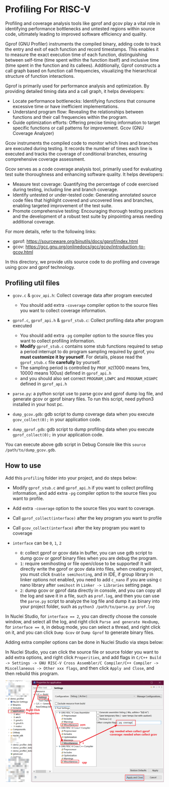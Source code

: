 # Profiling For RISC-V

Profiling and coverage analysis tools like gprof and gcov play a vital role in identifying performance bottlenecks
and untested regions within source code, ultimately leading to improved software efficiency and quality. 

Gprof (GNU Profiler) instruments the compiled binary, adding code to track the entry and exit of each function and record timestamps.
This enables it to measure the exact execution time of each function, distinguishing between self-time (time spent within the function itself) and inclusive time (time spent in the function and its callees).
Additionally, Gprof constructs a call graph based on function call frequencies, visualizing the hierarchical structure of function interactions.

Gprof is primarily used for performance analysis and optimization. By providing detailed timing data and a call graph, it helps developers:

- Locate performance bottlenecks: Identifying functions that consume excessive time or have inefficient implementations.
- Understand program flow: Revealing the relationships between functions and their call frequencies within the program.
- Guide optimization efforts: Offering precise timing information to target specific functions or call patterns for improvement.
Gcov (GNU Coverage Analyzer)

Gcov instruments the compiled code to monitor which lines and branches are executed during testing. It records the number of times each line is executed and tracks the coverage of conditional branches, ensuring comprehensive coverage assessment.

Gcov serves as a code coverage analysis tool, primarily used for evaluating test suite thoroughness and enhancing software quality. It helps developers:

- Measure test coverage: Quantifying the percentage of code exercised during testing, including line and branch coverage.
- Identify untested or under-tested code: Generating annotated source code files that highlight covered and uncovered lines and branches, enabling targeted improvement of the test suite.
- Promote comprehensive testing: Encouraging thorough testing practices and the development of a robust test suite by pinpointing areas needing additional coverage.

For more details, refer to the following links:

- gprof: https://sourceware.org/binutils/docs/gprof/index.html
- gcov: https://gcc.gnu.org/onlinedocs/gcc/gcov/introduction-to-gcov.html

In this directory, we provide utils source code to do profiling and coverage using gcov and gprof
technology.

## Profiling util files

- `gcov.c` & `gcov_api.h`: Collect coverage data after program executed
   - You should add extra `-coverage` compiler option
   to the source files you want to collect coverage information.
- `gprof.c`, `gprof_api.h` & `gprof_stub.c`: Collect profiling data after program executed
   - You should add extra `-pg` compiler option to the source files you want to collect profiling information.
   - **Modify** `gprof_stub.c` contains some stub functions required to setup a period interrupt to do program sampling required by gprof,
     you **must customize it by yourself**. For details, please read the `gprof_stub.c` file **carefully** by yourself.
   - The sampling period is controlled by `PROF_HZ`(1000 means 1ms, 10000 means 100us) defined in `gprof_api.h`
   - and you should also set correct `PROGRAM_LOWPC` and `PROGRAM_HIGHPC` defined in `gprof_api.h`

- `parse.py`: a python script use to parse gcov and gprof dump log file, and generate gcov or gprof binary files.
  To run this script, need python3 installed in your host pc.

- `dump_gcov.gdb`: gdb script to dump coverage data when you execute `gcov_collect(0);` in your application code.

- `dump_gprof.gdb`: gdb script to dump profiling data when you execute `gprof_collect(0);` in your application code.

You can execute above gdb script in Debug Console like this `source /path/to/dump_gcov.gdb`.

## How to use

Add this `profiling` folder into your project, and do steps below:

- Modify `gprof_stub.c` and `gprof_api.h` if you want to collect profiling information,
  and add extra `-pg` compiler option to the source files you want to profile.

- Add extra `-coverage` option to the source files you want to coverage.

- Call `gprof_collect(interface)` after the key program you want to profile

- Call `gcov_collect(interface)` after the key program you want to coverage

- `interface` can be `0`, `1`, `2`

  - `0`: collect gprof or gcov data in buffer, you can use gdb script to dump gcov or gprof binary files when you are debug the program.
  - `1`: require semihosting or file open/close to be supported! It will directly write the gprof or gcov data into files,
    when creating project, you must click ``Enable semihosting``, and in IDE, if group library in linker options not enabled,
    you need to add ``c_nano`` if you are using c nano library after ``semihost`` in ``Linker -> Libraries`` setting page.
  - `2`: dump gcov or gprof data directly in console, and you can copy all the log and save it in a file, such as `prof.log`, and then
    you can use the `parse.py` script to analyze the log file and dump it as binary into your project folder, such as `python3 /path/to/parse.py prof.log`

In Nuclei Studio, for `interface == 2`, you can directly choose the console window, and select all the log, and right click `Parse and generate HexDump`,
for `interface == 0`, in debug mode, you can select a thread, and right click on it, and you can click `Dump Gcov` or `Dump Gprof` to generate binary files.

Adding extra compiler options can be done in Nuclei Studio via steps below:

In Nuclei Studio, you can click the source file or source folder you want to add extra options,
and right click `Properities`, and add flags in `C/C++ Build -> Settings -> GNU RISC-V Cross Assembler/C Compiler/C++ Compiler -> Miscellaneous -> Other xxx flags`,
and then click `Apply and Close`, and then rebuild this program.

![Set Profiling Options in Nuclei Studio](images/profiling_options_in_ide.png)
